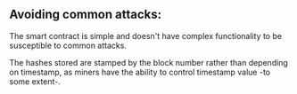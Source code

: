 ## Avoiding common attacks:

The smart contract is simple and doesn't have complex functionality to be susceptible to common attacks.

The hashes stored are stamped by the block number rather than depending on timestamp, as miners have the ability to control timestamp value -to some extent-.
